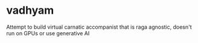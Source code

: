 # vadhyam
Attempt to build virtual carnatic accompanist that is raga agnostic, doesn't run on GPUs or use generative AI
